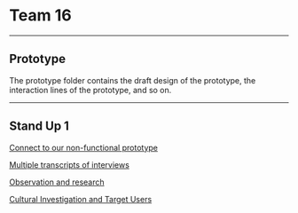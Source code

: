 # Team 16
---
## Prototype

The prototype folder contains the draft design of the prototype, the interaction lines of the prototype, and so on.

---
## Stand Up 1

[Connect to our non-functional prototype](https://app.uizard.io/p/7863fefd)

[Multiple transcripts of interviews](https://docs.google.com/document/d/1N3zA70dVd7mUC6rhOkqWdr_wK_FGWa-oLFEIokFwJ48/edit?usp=sharing)

[Observation and research](https://docs.google.com/document/d/1xF12FpgU-o9L14k1HFUpaocvJQsTHPs5eY9jzHiajdA/edit?usp=sharing)

[Cultural Investigation and Target Users](https://docs.google.com/document/d/1K6d9PJ0URvCQRSEmQNXWjKnOtptlkFPZ0eNwEXcTT-k/edit?usp=sharing)
